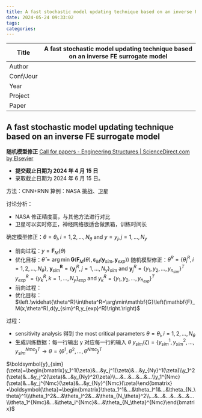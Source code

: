 ```yaml
---
title: A fast stochastic model updating technique based on an inverse FE surrogate model
date: 2024-05-24 09:33:02
tags: 
categories:
---
```


| Title       | A fast stochastic model updating technique based on an inverse FE surrogate model |
| ----------- | ------------------- |
| Author      |                     |
| Conf/Jour   |                     |
| Year        |                     |
| Project     |                     |
| Paper       |                     |

<!-- more -->

## A fast stochastic model updating technique based on an inverse FE surrogate model

**随机模型修正** [Call for papers - Engineering Structures | ScienceDirect.com by Elsevier](https://www.sciencedirect.com/journal/engineering-structures/about/call-for-papers#computational-methods-for-stochastic-engineering-dynamics)
- **提交截止日期为 2024 年 4 月 15 日**
- 录取截止日期为 2024 年 6 月 15 日。

方法：CNN+RNN
算例：NASA 挑战、卫星

讨论分析：
- NASA 修正精度高，与其他方法进行对比
- 卫星可以实时修正，神经网络很适合做黑箱，训练时间长

确定模型修正：$θ={θ_i,i=1,2,…,N_θ}$ and $y={y_j,j=1,…,N_y }$
- 前向过程：$y=\mathbf{F}_M(\theta)$
- 优化目标：$\widehat{\theta}=\arg\min\mathbf{G}\left(\mathbf{F}_M(\theta),\mathbf{\varepsilon}_M(\mathbf{y}_{sim},\mathbf{y}_{exp})\right)$
随机模型修正：$\theta^R=\left\{\theta_i^R,i=1,2,...,N_\theta\right\},$ 
$\boldsymbol{y}_{sim}^{\boldsymbol{R}}=\left\{\boldsymbol{y}_{j}^{R},j=1,\ldots,N_{y}\right\}_{sim}$ and $\mathbf{y}_{j}^{R}=\left\{y_{1},y_{2},\ldots,y_{n_{sim}}\right\}^{T}$
$y_{exp}^{R}=\left\{y_{k}^{R},k=1,\ldots,N_{y}\right\}_{exp}$ and $y_k^R=\{y_1,y_2,…,y_{n_{exp}} \}^T$
- 前向过程：
- 优化目标：$\left.\widehat{\theta^R}\in\theta^R=\arg\min\mathbf{G}\left(\mathbf{F}_M(x,\theta^R),d(y_{sim}^R,y_{exp}^R)\right.\right)$

过程：
- sensitivity analysis 得到 the most critical parameters $θ={θ_i,i=1,2,…,N_θ}$
- 生成训练数据：每一行输出 y 对应每一行的输入 $\theta$
$y_{sim}(\zeta)=\{y_{sim}^1,y_{sim}^2,...,y_{sim}^{Nmc}\}^T\to\theta=\{\theta^1,\theta^2,...,\theta^{Nmc}\}^T$

$\boldsymbol{y}_{sim}(\zeta)=\begin{bmatrix}y_1^1(\zeta)&...&y_j^1(\zeta)&...&y_{Ny}^1(\zeta)\\y_1^2(\zeta)&...&y_j^2(\zeta)&...&y_{Ny}^2(\zeta)\\...&...&...&...&...\\y_1^{Nmc}(\zeta)&...&y_j^{Nmc}(\zeta)&...&y_{Ny}^{Nmc}(\zeta)\end{bmatrix}•\boldsymbol{\theta}=\begin{bmatrix}\theta_1^1&...&\theta_l^1&...&\theta_{N_\theta}^1\\\theta_1^2&...&\theta_l^2&...&\theta_{N_\theta}^2\\...&...&...&...&...&...\\\theta_1^{Nmc}&...&\theta_i^{Nmc}&...&\theta_{N_\theta}^{Nmc}\end{bmatrix}$

